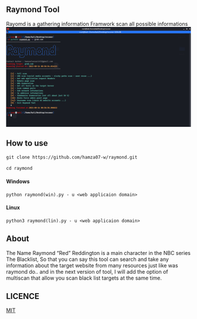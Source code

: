 
## Raymond Tool
  Rayomd is a gathering information Framwork scan all possible informations<br>
  ![Programmer and Problems solver](https://raw.githubusercontent.com/hamza07-w/raymond/main/files/1.png)
  
## How to use
```
git clone https://github.com/hamza07-w/raymond.git
```
```
cd raymond
```
#### Windows
```
python raymond(win).py - u <web applicaion domain>
```

#### Linux
```
python3 raymond(lin).py - u <web applicaion domain>
```

## About
  The Name Raymond “Red” Reddington is a main character in the NBC series The Blacklist, So that you can say this tool can search and take any information about the target website from many resources just like was raymond do.. and in the next version of tool, I will add the option of multiscan that allow you scan black list targets at the same time.
  
## LICENCE
[MIT](https://github.com/hamza07-w/raymond/blob/main/LICENSE)
